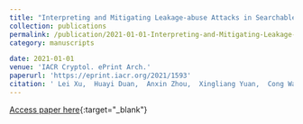```yaml
---
title: "Interpreting and Mitigating Leakage-abuse Attacks in Searchable Symmetric Encryption"
collection: publications
permalink: /publication/2021-01-01-Interpreting-and-Mitigating-Leakage-abuse-Attacks-in-Searchable-Symmetric-Encryption
category: manuscripts

date: 2021-01-01
venue: 'IACR Cryptol. ePrint Arch.'
paperurl: 'https://eprint.iacr.org/2021/1593'
citation: ' Lei Xu,  Huayi Duan,  Anxin Zhou,  Xingliang Yuan,  Cong Wang, &quot;Interpreting and Mitigating Leakage-abuse Attacks in Searchable Symmetric Encryption.&quot; IACR Cryptol. ePrint Arch., 2021.'
---
```

[Access paper here](https://eprint.iacr.org/2021/1593){:target="_blank"}
